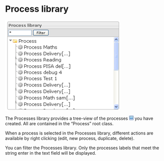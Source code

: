 <!--
created_at: '2012-03-29 16:25:36'
updated_at: '2013-03-13 14:27:24'
authors:
    - 'Jérôme Bogaerts'
contributors:
    - 'Franck Gismondi'
tags:
    - 'Manage Processes'
-->

Process library
===============

![](../resources/processes-library.png)

The Processes library provides a tree-view of the processes ![](../resources/item_icon_library.png) you have created. All are contained in the “Process” root class.

When a process is selected in the Processes library, different actions are available by right clicking (edit, new process, duplicate, delete).

You can filter the Processes library. Only the processes labels that meet the string enter in the text field will be displayed.


